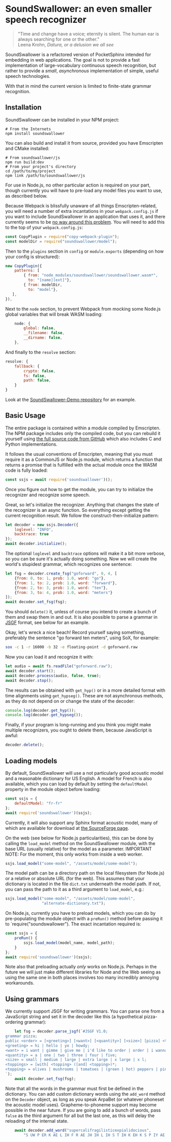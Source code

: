 SoundSwallower: an even smaller speech recognizer
=================================================

> "Time and change have a voice; eternity is silent. The human ear is
> always searching for one or the other."<br>
> Leena Krohn, *Datura, or a delusion we all see*

SoundSwallower is a refactored version of PocketSphinx intended for
embedding in web applications.  The goal is not to provide a fast
implementation of large-vocabulary continuous speech recognition, but
rather to provide a *small*, *asynchronous* implementation of simple,
useful speech technologies.

With that in mind the current version is limited to finite-state
grammar recognition.

Installation
------------

SoundSwallower can be installed in your NPM project:

    # From the Internets
    npm install soundswallower
    
You can also build and install it from source, provided you have
Emscripten and CMake installed:

    # From soundswallower/js
    npm run build:dev
    # From your project's directory
    cd /path/to/my/project
    npm link /path/to/soundswallower/js

For use in Node.js, no other particular action is required on your
part, though currently you will have to pre-load any model files you
want to use, as described below.

Because Webpack is blissfully unaware of all things
Emscripten-related, you will need a number of extra incantations in
your `webpack.config.js` if you want to include SoundSwallower in an
application that uses it, and there currently seems to be [no way
around this problem](https://github.com/webpack/webpack/issues/7352).
You will need to add this to the top of your `webpack.config.js`:

```js
const CopyPlugin = require("copy-webpack-plugin");
const modelDir = require("soundswallower/model");
```

Then to the `plugins` section in `config` or `module.exports`
(depending on how your config is structured):

```js
new CopyPlugin({
    patterns: [
        { from: "node_modules/soundswallower/soundswallower.wasm*",
          to: "[name][ext]"},
        { from: modelDir,
          to: "model"},
   ],
}),
```

Next to the `node` section, to prevent Webpack from mocking some
Node.js global variables that will break WASM loading:

```js
    node: {
	    global: false,
	    __filename: false,
	    __dirname: false,
    },
```

And finally to the `resolve` section:

```js
resolve: {
    fallback: {
        crypto: false,
        fs: false,
        path: false,
    }
}
```

Look at the [SoundSwallower-Demo
repository](https://github.com/dhdaines/soundswallower-demo) for an
example.

Basic Usage
-----------

The entire package is contained within a module compiled by
Emscripten.  The NPM package includes only the compiled code, but you
can rebuild it yourself using [the full source code from
GitHub](https://github.com/ReadAlongs/SoundSwallower) which also
includes C and Python implementations.

It follows the usual conventions of Emscripten, meaning that you must
require it as a CommonJS or Node.js module, which returns a function
that returns a promise that is fulfilled with the actual module once
the WASM code is fully loaded:

```js
const ssjs = await require('soundswallower')();
```

Once you figure out how to get the module, you can try to initialize
the recognizer and recognize some speech.

Great, so let's initialize the recognizer.  Anything that changes the
state of the recognizer is an async function.  So everything except
getting the current recognition result.  We follow the
construct-then-initialize pattern:

```js
let decoder = new ssjs.Decoder({
    loglevel: "INFO",
    backtrace: true
});
await decoder.initialize();
```

The optional `loglevel` and `backtrace` options will make it a bit
more verbose, so you can be sure it's actually doing something.  Now
we will create the world's stupidest grammar, which recognizes one
sentence:

```js
let fsg = decoder.create_fsg("goforward", 0, 4, [
    {from: 0, to: 1, prob: 1.0, word: "go"},
    {from: 1, to: 2, prob: 1.0, word: "forward"},
    {from: 2, to: 3, prob: 1.0, word: "ten"},
    {from: 3, to: 4, prob: 1.0, word: "meters"}
]);
await decoder.set_fsg(fsg);
```

You should `delete()` it, unless of course you intend to create a
bunch of them and swap them in and out.  It is also possible to parse
a grammar in [JSGF](https://en.wikipedia.org/wiki/JSGF) format, see
below for an example.

Okay, let's wreck a nice beach!  Record yourself saying something,
preferably the sentence "go forward ten meters", using SoX, for
example:

```sh
sox -c 1 -r 16000 -b 32 -e floating-point -d goforward.raw
```

Now you can load it and recognize it with:

```js
let audio = await fs.readFile("goforward.raw");
await decoder.start();
await decoder.process(audio, false, true);
await decoder.stop();
```

The results can be obtained with `get_hyp()` or in a more detailed
format with time alignments using `get_hypseg()`.  These are not
asynchronous methods, as they do not depend on or change the state of
the decoder:

```js
console.log(decoder.get_hyp());
console.log(decoder.get_hypseg());
```

Finally, if your program is long-running and you think you might make
multiple recognizers, you ought to delete them, because JavaScript is
awful:

```js
decoder.delete();
```

Loading models
--------------

By default, SoundSwallower will use a not particularly good acoustic
model and a reasonable dictionary for US English.  A model for French
is also available, which you can load by default by setting the
`defaultModel` property in the module object before loading:

```js
const ssjs = {
	defaultModel: "fr-fr"
};
await require('soundswallower')(ssjs);
```
Currently, it will also support any Sphinx format acoustic model, many of
which are available for download at [the SourceForge
page](https://sourceforge.net/projects/cmusphinx/files/Acoustic%20and%20Language%20Models/).

On the web (see below for Node.js particularities), this can be done
by calling the `load_model` method on the SoundSwallower module, with
the base URL (usually relative) for the model as a parameter.
IMPORTANT NOTE: For the moment, this only works from inside a web
worker.

```js
ssjs.load_model("some-model", "/assets/model/some-model");
```

The model path can be a directory path on the local filesystem (for
Node.js) or a relative or absolute URL (for the web).  This assumes
that your dictionary is located in the file `dict.txt` underneath the
model path.  If not, you can pass the path to it as a third argument
to `load_model`, e.g.:

```js
ssjs.load_model("some-model", "/assets/model/some-model",
                "alternate-dictionary.txt");
```

On Node.js, currently you have to preload models, which you can do by
pre-populating the module object with a `preRun()` method before
passing it to `require("soundswallower").  The exact incantation
required is:

```js
const ssjs = {
    preRun() {
        ssjs.load_model(model_name, model_path);
    }
};
await require('soundswallower')(ssjs);
```

Note also that preloading actually *only* works on Node.js.  Perhaps
in the future we will just make different libraries for Node and the
Web seeing as using the same one in both places involves too many
incredibly annoying workarounds.

Using grammars
--------------

We currently support JSGF for writing grammars.  You can parse one
from a JavaScript string and set it in the decoder like this (a
hypothetical pizza-ordering grammar):

```js
    let fsg = decoder.parse_jsgf(`#JSGF V1.0;
grammar pizza;
public <order> = [<greeting>] [<want>] [<quantity>] [<size>] [pizza] <toppings>;
<greeting> = hi | hello | yo | howdy;
<want> = i want | gimme | give me | i'd like to order | order | i wanna;
<quantity> = a | one | two | three | four | five;
<size> = small | medium | large | extra large | x large | x l;
<toppings> = [with] <topping> ([and] <topping>)*;
<topping> = olives | mushrooms | tomatoes | (green | hot) peppers | pineapple;
`);
    await decoder.set_fsg(fsg);
```

Note that all the words in the grammar must first be defined in the
dictionary.  You can add custom dictionary words using the `add_word`
method on the `Decoder` object, as long as you speak ArpaBet (or
whatever phoneset the acoustic model uses).  Grapheme-to-phoneme
support may become possible in the near future.  If you are going to
add a bunch of words, pass `false` as the third argument for all but
the last one, as this will delay the reloading of the internal state.

```js
    await decoder.add_word("supercalifragilisticexpialidocious",
	    "S UW P ER K AE L IH F R AE JH IH L IH S T IH K EH K S P IY AE L IH D OW SH Y UH S");
```
